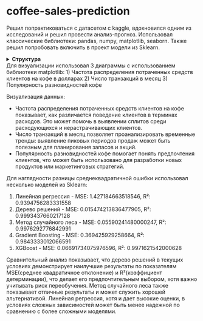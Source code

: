 # coffee-sales-prediction
Решил попрактиковаться с датасетом с kaggle, вдохновился одним из исследований и решил провести анализ-прогноз.  Использовал классические библиотеки: pandas, numpy, matplotlib, seaborn. Также решил попробовать включить в проект модели из Sklearn.
<details><summary><b>Структура</b></summary>...</details>
Для визуализации использовал 3 диаграммы с использованием библиотеки matplotlib:
1) Частота распределения потраченных средств клиентов на кофе в долларах
2) Число транзакций в месяц
3) Популярность разновидностей кофе

Визуализация данных:
- Частота распределения потраченных средств клиентов на кофе показывает, как различается поведение клиентов в терминах расходов. Это может помочь в выявлении сплитов среди расходующихся и нерастрачивающих клиентов.
- Число транзакций в месяц позволяет проанализировать временные тренды: выявление пиковых периодов продаж может быть полезным для планирования запасов и акций.
- Популярность разновидностей кофе помогает понять предпочтения клиентов, что может быть использовано для разработки новых продуктов или маркетинговых стратегий.

Для наглядности разницы среднеквадратичной ошибки использовал несколько моделей из Sklearn:
1) Линейная регрессия - MSE: 1.427184663518546, R²: 0.9394756283331558
2) Дерево решений - MSE: 0.015474213836477905, R²: 0.9993437660217128
3) Метод случайного леса - MSE: 0.05590241480000247, R²: 0.9976292776842991
4) Gradient Boosting - MSE: 0.369425929258664, R²: 0.9843333012066591
5) XGBoost - MSE: 0.06691734075976596, R²: 0.9971621542000628

Сравнительный анализ показывает, что дерево решений в текущих условиях демонстрирует наилучшие результаты по показателям MSE(среднее квадратичное отклонение) и R²(коэффициент детерминации), что делает его предпочтительным выбором, хотя важно учитывать риск переобучения.
Метод случайного леса также показывает отличные результаты и может служить хорошей альтернативой.
Линейная регрессия, хотя и дает высокие оценки, в условиях сложных зависимостей может быть менее надежной по сравнению с более сложными моделями.
